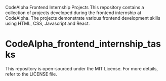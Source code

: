 CodeAlpha Frontend Internship Projects
This repository contains a collection of projects developed during the frontend internship at CodeAlpha. The projects demonstrate various frontend development skills using HTML, CSS, Javascript and React.


# CodeAlpha_frontend_internship_tasks

This repository is open-sourced under the MIT License. For more details, refer to the LICENSE file.
